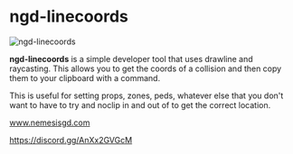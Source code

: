 # ngd-linecoords

![ngd-linecoords](https://media.discordapp.net/attachments/1077462714902917171/1077462755902247034/Large-Banner.png)


**ngd-linecoords** is a simple developer tool that uses drawline and raycasting.  This allows you to get the coords of a collision and then copy them to your clipboard with a command.

This is useful for setting props, zones, peds, whatever else that you don't want to have to try and noclip in and out of to get the correct location.

www.nemesisgd.com

https://discord.gg/AnXx2GVGcM
